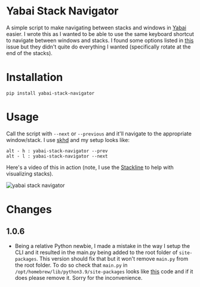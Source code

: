 # Yabai Stack Navigator

A simple script to make navigating between stacks and windows in [Yabai](https://github.com/koekeishiya/yabai) easier. I wrote this as I wanted to be able to use the same keyboard shortcut to navigate between windows and stacks. I found some options listed in [this](https://github.com/koekeishiya/yabai/issues/203) issue but they didn't quite do everything I wanted (specifically rotate at the end of the stacks).

# Installation

```
pip install yabai-stack-navigator
```

# Usage

Call the script with `--next` or `--previous` and it'll navigate to the appropriate window/stack. I use [skhd](https://github.com/koekeishiya/skhd) and my setup looks like:

```
alt - h : yabai-stack-navigator --prev
alt - l : yabai-stack-navigator --next
```

Here's a video of this in action (note, I use the [Stackline](https://github.com/AdamWagner/stackline) to help with visualizing stacks). 

![yabai stack navigator](https://user-images.githubusercontent.com/437043/132923238-e103370c-3bd8-43ba-8f01-45f451ce4f40.gif)


# Changes

## 1.0.6

- Being a relative Python newbie, I made a mistake in the way I setup the CLI and it resulted in the main.py being added to the root folder of `site-packages`. This version should fix that but it won't remove `main.py` from the root folder. To do so check that `main.py` in `/opt/homebrew/lib/python3.9/site-packages` looks like [this](https://github.com/sendhil/yabai-stack-navigator/blob/7986767f48e4e26afbdca627c58df11658637e32/main.py) code and if it does please remove it. Sorry for the inconvenience.